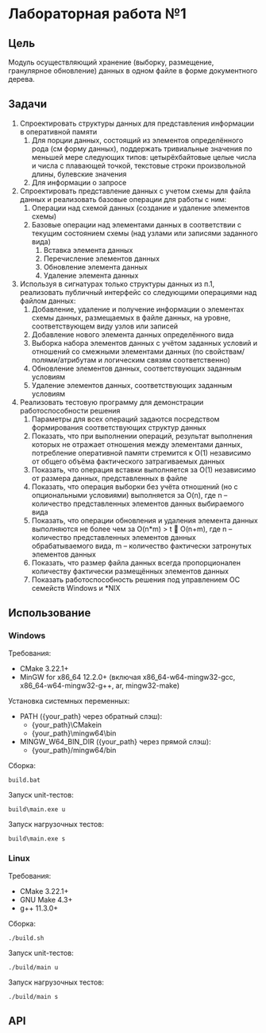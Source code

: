  # Лабораторная работа №1
 
## Цель
Модуль осуществляющий хранение (выборку, размещение, гранулярное обновление) данных в одном файле в форме документного дерева.
## Задачи
1. Спроектировать структуры данных для представления информации в оперативной памяти
   1. Для порции данных, состоящий из элементов определённого рода (см форму данных),
   поддержать тривиальные значения по меньшей мере следующих типов: цетырёхбайтовые
   целые числа и числа с плавающей точкой, текстовые строки произвольной длины, булевские
   значения
   1. Для информации о запросе
1. Спроектировать представление данных с учетом схемы для файла данных и реализовать базовые
   операции для работы с ним:
   1. Операции над схемой данных (создание и удаление элементов схемы)
   2. Базовые операции над элементами данных в соответствии с текущим состоянием схемы (над
   узлами или записями заданного вида)
      1. Вставка элемента данных
      1. Перечисление элементов данных
      1. Обновление элемента данных
      1. Удаление элемента данных
1. Используя в сигнатурах только структуры данных из п.1, реализовать публичный интерфейс со
   следующими операциями над файлом данных:
   1. Добавление, удаление и получение информации о элементах схемы данных, размещаемых в
   файле данных, на уровне, соответствующем виду узлов или записей
   1. Добавление нового элемента данных определённого вида
   1. Выборка набора элементов данных с учётом заданных условий и отношений со смежными
   элементами данных (по свойствам/полями/атрибутам и логическим связям соответственно)
   1. Обновление элементов данных, соответствующих заданным условиям
   1. Удаление элементов данных, соответствующих заданным условиям
4. Реализовать тестовую программу для демонстрации работоспособности решения
   1. Параметры для всех операций задаются посредством формирования соответствующих структур
   данных
   1. Показать, что при выполнении операций, результат выполнения которых не отражает
   отношения между элементами данных, потребление оперативной памяти стремится к O(1)
   независимо от общего объёма фактического затрагиваемых данных
   1. Показать, что операция вставки выполняется за O(1) независимо от размера данных,
   представленных в файле
   1. Показать, что операция выборки без учёта отношений (но с опциональными условиями)
   выполняется за O(n), где n – количество представленных элементов данных выбираемого вида
   1. Показать, что операции обновления и удаления элемента данных выполняются не более чем за
   O(n*m) > t  O(n+m), где n – количество представленных элементов данных обрабатываемого
   вида, m – количество фактически затронутых элементов данных
   1. Показать, что размер файла данных всегда пропорционален количеству фактически
   размещённых элементов данных
   1. Показать работоспособность решения под управлением ОС семейств Windows и *NIX
## Использование
### Windows
Требования:
* CMake 3.22.1+
* MinGW for x86_64 12.2.0+ (включая x86_64-w64-mingw32-gcc, x86_64-w64-mingw32-g++, ar, mingw32-make)

Установка системных переменных:
* PATH ({your_path} через обратный слэш):
  * {your_path}\CMakein
  * {your_path}\mingw64\bin
* MINGW_W64_BIN_DIR ({your_path} через прямой слэш):
   * {your_path}/mingw64/bin 

Сборка:

`build.bat`

Запуск unit-тестов:

`build\main.exe u`

Запуск нагрузочных тестов:

`build\main.exe s`
### Linux
Требования:
* CMake 3.22.1+
* GNU Make 4.3+
* g++ 11.3.0+

Сборка:

`./build.sh`

Запуск unit-тестов:

`./build/main u`

Запуск нагрузочных тестов:

`./build/main s`
## API
